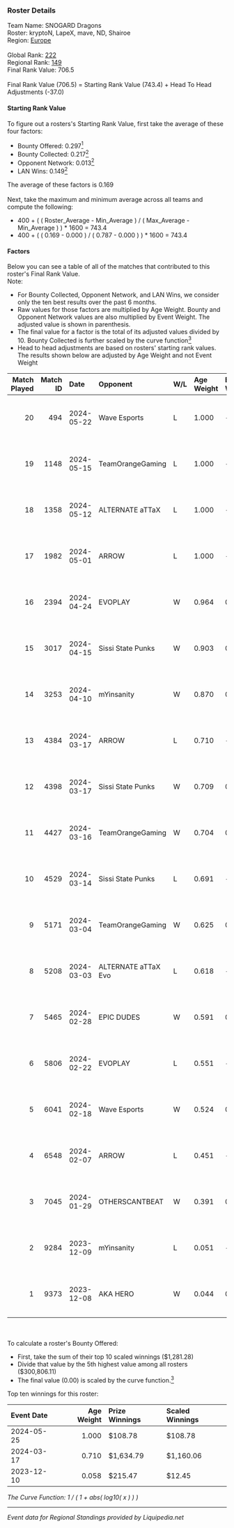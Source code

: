### Roster Details<br />
Team Name: SNOGARD Dragons<br />
Roster: kryptoN, LapeX, mave, ND, Shairoe<br />
Region: [Europe]( ../standings_europe.md)<br />
<br />
Global Rank: [222](../standings_global.md)<br />
Regional Rank: [149]( ../standings_europe.md)<br />
Final Rank Value:  706.5<br />
<br />
Final Rank Value (706.5) = Starting Rank Value (743.4) + Head To Head Adjustments (-37.0)<br />

#### Starting Rank Value<br />
To figure out a rosters's Starting Rank Value, first take the average of these four factors:<br />
- Bounty Offered: 0.297[<sup>1</sup>](#table2)
- Bounty Collected: 0.217[<sup>2</sup>](#table1)
- Opponent Network: 0.013[<sup>2</sup>](#table1)
- LAN Wins: 0.149[<sup>2</sup>](#table1)

The average of these factors is 0.169<br />
<br />
Next, take the maximum and minimum average across all teams and compute the following:<br />
- 400 + ( ( Roster_Average - Min_Average ) / ( Max_Average - Min_Average ) ) * 1600 = 743.4
- 400 + ( ( 0.169 - 0.000 ) / ( 0.787 - 0.000 ) ) * 1600 = 743.4


#### Factors<br />
Below you can see a table of all of the matches that contributed to this roster's Final Rank Value.<br />
Note:<br />

- For Bounty Collected, Opponent Network, and LAN Wins, we consider only the ten best results over the past 6 months.
- Raw values for those factors are multiplied by Age Weight. Bounty and Opponent Network values are also multiplied by Event Weight. The adjusted value is shown in parenthesis.
- The final value for a factor is the total of its adjusted values divided by 10. Bounty Collected is further scaled by the curve function[<sup>3</sup>](#curveFunction)
- Head to head adjustments are based on rosters' starting rank values. The results shown below are adjusted by Age Weight and not Event Weight
<span id="table1"></span><br />


| Match Played | Match ID | Date       | Opponent            | W/L | Age Weight | Event Weight | Bounty Collected | Opponent Network | LAN Wins  | H2H Adj. | Roster                             |
| -: | -: | :- | :- | :- | :- | :- | :- | :- | :- | -: | :- |
|           20 |      494 | 2024-05-22 | Wave Esports        | L   | 1.000      | -            | -                | -                | -         |   -21.64 | kryptoN, LapeX, mave, ND, Shairoe  |
|           19 |     1148 | 2024-05-15 | TeamOrangeGaming    | L   | 1.000      | -            | -                | -                | -         |   -13.03 | kryptoN, LapeX, mave, ND, Shairoe  |
|           18 |     1358 | 2024-05-12 | ALTERNATE aTTaX     | L   | 1.000      | -            | -                | -                | -         |    -7.16 | kryptoN, LapeX, mave, ND, Shairoe  |
|           17 |     1982 | 2024-05-01 | ARROW               | L   | 1.000      | -            | -                | -                | -         |   -16.26 | kryptoN, LapeX, mave, ND, Shairoe  |
|           16 |     2394 | 2024-04-24 | EVOPLAY             | W   | 0.964      | 0.143        | 0.000 (0.000)    | 0.015 (0.002)    | 0 (0.000) |     8.33 | kryptoN, LapeX, mave, ND, Shairoe  |
|           15 |     3017 | 2024-04-15 | Sissi State Punks   | W   | 0.903      | 0.143        | 0.004 (0.001)    | 0.226 (0.029)    | 0 (0.000) |    11.16 | kryptoN, LapeX, mave, ND, Shairoe  |
|           14 |     3253 | 2024-04-10 | mYinsanity          | W   | 0.870      | 0.143        | 0.001 (0.000)    | 0.124 (0.015)    | 0 (0.000) |    10.79 | kryptoN, LapeX, mave, ND, Shairoe  |
|           13 |     4384 | 2024-03-17 | ARROW               | L   | 0.710      | -            | -                | -                | -         |    -9.24 | LapeX, ND, sehza, Shairoe, SnacKZ1 |
|           12 |     4398 | 2024-03-17 | Sissi State Punks   | W   | 0.709      | 0.143        | 0.004 (0.000)    | 0.226 (0.023)    | 1 (0.709) |     8.87 | LapeX, ND, sehza, Shairoe, SnacKZ1 |
|           11 |     4427 | 2024-03-16 | TeamOrangeGaming    | W   | 0.704      | 0.143        | 0.006 (0.001)    | 0.235 (0.024)    | 1 (0.704) |    11.81 | LapeX, ND, sehza, Shairoe, SnacKZ1 |
|           10 |     4529 | 2024-03-14 | Sissi State Punks   | L   | 0.691      | -            | -                | -                | -         |   -13.14 | LapeX, ND, sehza, Shairoe, SnacKZ1 |
|            9 |     5171 | 2024-03-04 | TeamOrangeGaming    | W   | 0.625      | 0.143        | 0.006 (0.001)    | 0.235 (0.021)    | 0 (0.000) |    11.42 | LapeX, ND, sehza, Shairoe, SnacKZ1 |
|            8 |     5208 | 2024-03-03 | ALTERNATE aTTaX Evo | L   | 0.618      | -            | -                | -                | -         |   -10.88 | LapeX, ND, sehza, Shairoe, SnacKZ1 |
|            7 |     5465 | 2024-02-28 | EPIC DUDES          | W   | 0.591      | 0.143        | 0.000 (0.000)    | 0.048 (0.004)    | 0 (0.000) |     3.85 | LapeX, ND, sehza, Shairoe, SnacKZ1 |
|            6 |     5806 | 2024-02-22 | EVOPLAY             | L   | 0.551      | -            | -                | -                | -         |   -11.68 | LapeX, ND, sehza, Shairoe, SnacKZ1 |
|            5 |     6041 | 2024-02-18 | Wave Esports        | W   | 0.524      | 0.143        | 0.001 (0.000)    | 0.143 (0.011)    | 0 (0.000) |     5.72 | LapeX, ND, sehza, Shairoe, SnacKZ1 |
|            4 |     6548 | 2024-02-07 | ARROW               | L   | 0.451      | -            | -                | -                | -         |    -6.86 | LapeX, ND, sehza, Shairoe, SnacKZ1 |
|            3 |     7045 | 2024-01-29 | OTHERSCANTBEAT      | W   | 0.391      | 0.143        | 0.000 (0.000)    | 0.000 (0.000)    | 0 (0.000) |     1.56 | LapeX, ND, sehza, Shairoe, SnacKZ1 |
|            2 |     9284 | 2023-12-09 | mYinsanity          | L   | 0.051      | -            | -                | -                | -         |    -1.05 | kryptoN, LapeX, MoJo, ND, sehza    |
|            1 |     9373 | 2023-12-08 | AKA HERO            | W   | 0.044      | 0.143        | 0.001 (0.000)    | 0.100 (0.001)    | 0 (0.000) |     0.45 | kryptoN, LapeX, MoJo, ND, sehza    |

<br />
<span id="table2"></span><br />
To calculate a roster's Bounty Offered:<br />

- First, take the sum of their top 10 scaled winnings ($1,281.28)
- Divide that value by the 5th highest value among all rosters ($300,806.11)
- The final value (0.00) is scaled by the curve function.[<sup>3</sup>](#curveFunction)

Top ten winnings for this roster:<br />

| Event Date | Age Weight | Prize Winnings | Scaled Winnings |
| :- | -: | :- | :- |
| 2024-05-25 |      1.000 | $108.78        | $108.78         |
| 2024-03-17 |      0.710 | $1,634.79      | $1,160.06       |
| 2023-12-10 |      0.058 | $215.47        | $12.45          |


<span id="curveFunction"></span>_The Curve Function: 1 / ( 1 + abs( log10( x ) ) )_<br />

---
_Event data for Regional Standings provided by Liquipedia.net_<br />
